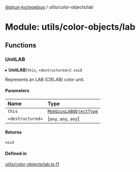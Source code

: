 [@phun-ky/moebius](../README.md) / utils/color-objects/lab

# Module: utils/color-objects/lab

## Functions

### UnitLAB

▸ **UnitLAB**(`this`, `«destructured»`): `void`

Represents an LAB (CIELAB) color unit.

#### Parameters

| Name | Type |
| :------ | :------ |
| `this` | [`MoebiusLABObjectType`](types.md#moebiuslabobjecttype) |
| `«destructured»` | [`any`, `any`, `any`] |

#### Returns

`void`

#### Defined in

[utils/color-objects/lab.ts:11](https://github.com/phun-ky/moebius/blob/main/src/utils/color-objects/lab.ts#L11)

